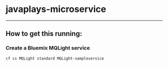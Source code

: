 # javaplays-microservice
_______________________________________________
## How to get this running:

### Create a Bluemix MQLight service
    cf cs MQLight standard MQLight-sampleservice

